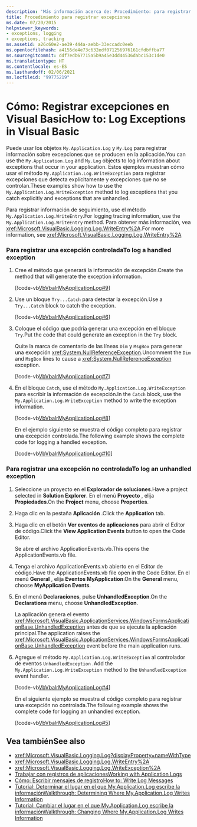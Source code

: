 ```yaml
---
description: 'Más información acerca de: Procedimiento: para registrar excepciones en Visual Basic'
title: Procedimiento para registrar excepciones
ms.date: 07/20/2015
helpviewer_keywords:
- exceptions, logging
- exceptions, tracking
ms.assetid: a26c60e2-ae39-444a-aebb-33eccadc0eeb
ms.openlocfilehash: a4155de4e73c632edf071256976161cfdbffba77
ms.sourcegitcommit: ddf7edb67715a5b9a45e3dd44536dabc153c1de0
ms.translationtype: HT
ms.contentlocale: es-ES
ms.lasthandoff: 02/06/2021
ms.locfileid: "99775219"
---
```

# <a name="how-to-log-exceptions-in-visual-basic"></a><span data-ttu-id="b982b-103">Cómo: Registrar excepciones en Visual Basic</span><span class="sxs-lookup"><span data-stu-id="b982b-103">How to: Log Exceptions in Visual Basic</span></span>

<span data-ttu-id="b982b-104">Puede usar los objetos `My.Application.Log` y `My.Log` para registrar información sobre excepciones que se producen en la aplicación.</span><span class="sxs-lookup"><span data-stu-id="b982b-104">You can use the `My.Application.Log` and `My.Log` objects to log information about exceptions that occur in your application.</span></span> <span data-ttu-id="b982b-105">Estos ejemplos muestran cómo usar el método `My.Application.Log.WriteException` para registrar excepciones que detecta explícitamente y excepciones que no se controlan.</span><span class="sxs-lookup"><span data-stu-id="b982b-105">These examples show how to use the `My.Application.Log.WriteException` method to log exceptions that you catch explicitly and exceptions that are unhandled.</span></span>  
  
 <span data-ttu-id="b982b-106">Para registrar información de seguimiento, use el método `My.Application.Log.WriteEntry`.</span><span class="sxs-lookup"><span data-stu-id="b982b-106">For logging tracing information, use the `My.Application.Log.WriteEntry` method.</span></span> <span data-ttu-id="b982b-107">Para obtener más información, vea <xref:Microsoft.VisualBasic.Logging.Log.WriteEntry%2A>.</span><span class="sxs-lookup"><span data-stu-id="b982b-107">For more information, see <xref:Microsoft.VisualBasic.Logging.Log.WriteEntry%2A></span></span>  
  
### <a name="to-log-a-handled-exception"></a><span data-ttu-id="b982b-108">Para registrar una excepción controlada</span><span class="sxs-lookup"><span data-stu-id="b982b-108">To log a handled exception</span></span>  
  
1. <span data-ttu-id="b982b-109">Cree el método que generará la información de excepción.</span><span class="sxs-lookup"><span data-stu-id="b982b-109">Create the method that will generate the exception information.</span></span>  
  
     [!code-vb[VbVbalrMyApplicationLog#9](~/samples/snippets/visualbasic/VS_Snippets_VBCSharp/VbVbalrMyApplicationLog/VB/Form1.vb#9)]  
  
2. <span data-ttu-id="b982b-110">Use un bloque `Try...Catch` para detectar la excepción.</span><span class="sxs-lookup"><span data-stu-id="b982b-110">Use a `Try...Catch` block to catch the exception.</span></span>  
  
     [!code-vb[VbVbalrMyApplicationLog#6](~/samples/snippets/visualbasic/VS_Snippets_VBCSharp/VbVbalrMyApplicationLog/VB/Form1.vb#6)]  
  
3. <span data-ttu-id="b982b-111">Coloque el código que podría generar una excepción en el bloque `Try`.</span><span class="sxs-lookup"><span data-stu-id="b982b-111">Put the code that could generate an exception in the `Try` block.</span></span>  
  
     <span data-ttu-id="b982b-112">Quite la marca de comentario de las líneas `Dim` y `MsgBox` para generar una excepción <xref:System.NullReferenceException>.</span><span class="sxs-lookup"><span data-stu-id="b982b-112">Uncomment the `Dim` and `MsgBox` lines to cause a <xref:System.NullReferenceException> exception.</span></span>  
  
     [!code-vb[VbVbalrMyApplicationLog#7](~/samples/snippets/visualbasic/VS_Snippets_VBCSharp/VbVbalrMyApplicationLog/VB/Form1.vb#7)]  
  
4. <span data-ttu-id="b982b-113">En el bloque `Catch`, use el método `My.Application.Log.WriteException` para escribir la información de excepción.</span><span class="sxs-lookup"><span data-stu-id="b982b-113">In the `Catch` block, use the `My.Application.Log.WriteException` method to write the exception information.</span></span>  
  
     [!code-vb[VbVbalrMyApplicationLog#8](~/samples/snippets/visualbasic/VS_Snippets_VBCSharp/VbVbalrMyApplicationLog/VB/Form1.vb#8)]  
  
     <span data-ttu-id="b982b-114">En el ejemplo siguiente se muestra el código completo para registrar una excepción controlada.</span><span class="sxs-lookup"><span data-stu-id="b982b-114">The following example shows the complete code for logging a handled exception.</span></span>  
  
     [!code-vb[VbVbalrMyApplicationLog#10](~/samples/snippets/visualbasic/VS_Snippets_VBCSharp/VbVbalrMyApplicationLog/VB/Form1.vb#10)]  
  
### <a name="to-log-an-unhandled-exception"></a><span data-ttu-id="b982b-115">Para registrar una excepción no controlada</span><span class="sxs-lookup"><span data-stu-id="b982b-115">To log an unhandled exception</span></span>  
  
1. <span data-ttu-id="b982b-116">Seleccione un proyecto en el **Explorador de soluciones**.</span><span class="sxs-lookup"><span data-stu-id="b982b-116">Have a project selected in **Solution Explorer**.</span></span> <span data-ttu-id="b982b-117">En el menú **Proyecto** , elija **Propiedades**.</span><span class="sxs-lookup"><span data-stu-id="b982b-117">On the **Project** menu, choose **Properties**.</span></span>  
  
2. <span data-ttu-id="b982b-118">Haga clic en la pestaña **Aplicación** .</span><span class="sxs-lookup"><span data-stu-id="b982b-118">Click the **Application** tab.</span></span>  
  
3. <span data-ttu-id="b982b-119">Haga clic en el botón **Ver eventos de aplicaciones** para abrir el Editor de código.</span><span class="sxs-lookup"><span data-stu-id="b982b-119">Click the **View Application Events** button to open the Code Editor.</span></span>  
  
     <span data-ttu-id="b982b-120">Se abre el archivo ApplicationEvents.vb.</span><span class="sxs-lookup"><span data-stu-id="b982b-120">This opens the ApplicationEvents.vb file.</span></span>  
  
4. <span data-ttu-id="b982b-121">Tenga el archivo ApplicationEvents.vb abierto en el Editor de código.</span><span class="sxs-lookup"><span data-stu-id="b982b-121">Have the ApplicationEvents.vb file open in the Code Editor.</span></span> <span data-ttu-id="b982b-122">En el menú **General** , elija **Eventos MyApplication**.</span><span class="sxs-lookup"><span data-stu-id="b982b-122">On the **General** menu, choose **MyApplication Events**.</span></span>  
  
5. <span data-ttu-id="b982b-123">En el menú **Declaraciones**, pulse **UnhandledException**.</span><span class="sxs-lookup"><span data-stu-id="b982b-123">On the **Declarations** menu, choose **UnhandledException**.</span></span>  
  
     <span data-ttu-id="b982b-124">La aplicación genera el evento <xref:Microsoft.VisualBasic.ApplicationServices.WindowsFormsApplicationBase.UnhandledException> antes de que se ejecute la aplicación principal.</span><span class="sxs-lookup"><span data-stu-id="b982b-124">The application raises the <xref:Microsoft.VisualBasic.ApplicationServices.WindowsFormsApplicationBase.UnhandledException> event before the main application runs.</span></span>  
  
6. <span data-ttu-id="b982b-125">Agregue el método `My.Application.Log.WriteException` al controlador de eventos `UnhandledException` .</span><span class="sxs-lookup"><span data-stu-id="b982b-125">Add the `My.Application.Log.WriteException` method to the `UnhandledException` event handler.</span></span>  
  
     [!code-vb[VbVbalrMyApplicationLog#4](~/samples/snippets/visualbasic/VS_Snippets_VBCSharp/VbVbalrMyApplicationLog/VB/MyEventsFake.vb#4)]  
  
     <span data-ttu-id="b982b-126">En el siguiente ejemplo se muestra el código completo para registrar una excepción no controlada.</span><span class="sxs-lookup"><span data-stu-id="b982b-126">The following example shows the complete code for logging an unhandled exception.</span></span>  
  
     [!code-vb[VbVbalrMyApplicationLog#5](~/samples/snippets/visualbasic/VS_Snippets_VBCSharp/VbVbalrMyApplicationLog/VB/MyEventsFake.vb#5)]  
  
## <a name="see-also"></a><span data-ttu-id="b982b-127">Vea también</span><span class="sxs-lookup"><span data-stu-id="b982b-127">See also</span></span>

- <xref:Microsoft.VisualBasic.Logging.Log?displayProperty=nameWithType>
- <xref:Microsoft.VisualBasic.Logging.Log.WriteEntry%2A>
- <xref:Microsoft.VisualBasic.Logging.Log.WriteException%2A>
- [<span data-ttu-id="b982b-128">Trabajar con registros de aplicaciones</span><span class="sxs-lookup"><span data-stu-id="b982b-128">Working with Application Logs</span></span>](working-with-application-logs.md)
- [<span data-ttu-id="b982b-129">Cómo: Escribir mensajes de registro</span><span class="sxs-lookup"><span data-stu-id="b982b-129">How to: Write Log Messages</span></span>](how-to-write-log-messages.md)
- [<span data-ttu-id="b982b-130">Tutorial: Determinar el lugar en el que My.Application.Log escribe la información</span><span class="sxs-lookup"><span data-stu-id="b982b-130">Walkthrough: Determining Where My.Application.Log Writes Information</span></span>](walkthrough-determining-where-my-application-log-writes-information.md)
- [<span data-ttu-id="b982b-131">Tutorial: Cambiar el lugar en el que My.Application.Log escribe la información</span><span class="sxs-lookup"><span data-stu-id="b982b-131">Walkthrough: Changing Where My.Application.Log Writes Information</span></span>](walkthrough-changing-where-my-application-log-writes-information.md)
